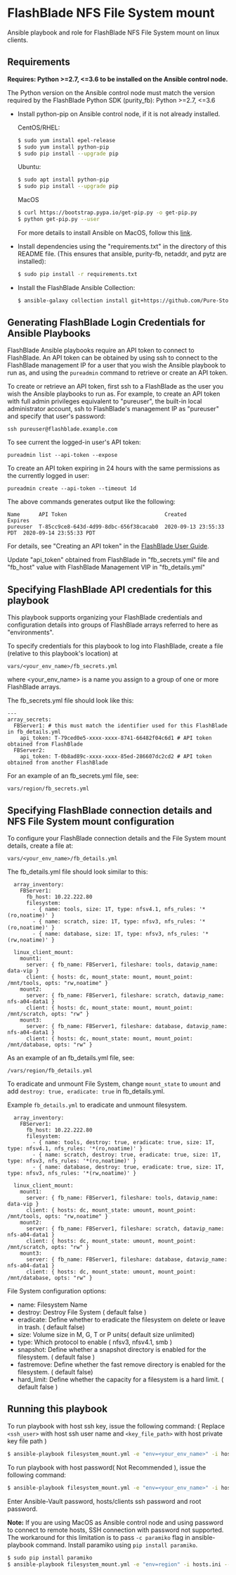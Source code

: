 FlashBlade NFS File System mount
=========

Ansible playbook and role for FlashBlade NFS File System mount on linux clients.

Requirements
------------
**Requires: Python >=2.7, <=3.6 to be installed on the Ansible control node.**

The Python version on the Ansible control node must match the version required by the FlashBlade Python SDK (purity_fb): Python >=2.7, <=3.6

* Install python-pip on Ansible control node, if it is not already installed.

  CentOS/RHEL:
    ```bash
    $ sudo yum install epel-release
    $ sudo yum install python-pip
    $ sudo pip install --upgrade pip
    ```
  Ubuntu:
    ```bash
    $ sudo apt install python-pip
    $ sudo pip install --upgrade pip
    ```
  MacOS
    ```bash
    $ curl https://bootstrap.pypa.io/get-pip.py -o get-pip.py
    $ python get-pip.py --user
    ```
  For more details to install Ansible on MacOS, follow this [link](https://docs.ansible.com/ansible/latest/installation_guide/intro_installation.html#installing-ansible-with-pip).
  
* Install dependencies using the "requirements.txt" in the directory of this README file. (This ensures that ansible, purity-fb, netaddr, and pytz are installed):
    ```bash
    $ sudo pip install -r requirements.txt 
    ```
* Install the FlashBlade Ansible Collection:
    ```bash
    $ ansible-galaxy collection install git+https://github.com/Pure-Storage-Ansible/FlashBlade-Collection.git#/collections/ansible_collections/purestorage/flashblade/ --force
    ```

Generating FlashBlade Login Credentials for Ansible Playbooks
--------------

FlashBlade Ansible playbooks require an API token to connect to FlashBlade. An API token can be obtained by using ssh to connect to the FlashBlade management IP for a user that you wish the Ansible playbook to run as, and using the ```pureadmin``` command to retrieve or create an API token.

To create or retrieve an API token, first ssh to a FlashBlade as the user you wish the Ansible playbooks to run as. For example, to create an API token with full admin privileges equivalent to "pureuser", the built-in local administrator account, ssh to FlashBlade's management IP as "pureuser" and specify that user's password:
   ```
   ssh pureuser@flashblade.example.com
   ```
To see current the logged-in user's API token:
   ```
   pureadmin list --api-token --expose
   ```
To create an API token expiring in 24 hours with the same permissions as the currently logged in user:
   ```
   pureadmin create --api-token --timeout 1d
   ```
The above commands generates output like the following:
   ```
   Name      API Token                               Created                  Expires
   pureuser  T-85cc9ce8-643d-4d99-8dbc-656f38cacab0  2020-09-13 23:55:33 PDT  2020-09-14 23:55:33 PDT
   ```
For details, see "Creating an API token" in the [FlashBlade User Guide](https://support.purestorage.com/FlashBlade/Purity_FB/FlashBlade_User_Guides).

Update "api_token" obtained from FlashBlade in "fb_secrets.yml" file and "fb_host" value with FlashBlade Management VIP in "fb_details.yml"

Specifying FlashBlade API credentials for this playbook
--------------

This playbook supports organizing your FlashBlade credentials and configuration details into groups of FlashBlade arrays referred to here as "environments".

To specify credentials for this playbook to log into FlashBlade, create a file (relative to this playbook's location) at
  ```
  vars/<your_env_name>/fb_secrets.yml
  ```
where <your_env_name> is a name you assign to a group of one or more FlashBlade arrays.

The fb_secrets.yml file should look like this:

    ---
    array_secrets:               
      FBServer1: # this must match the identifier used for this FlashBlade in fb_details.yml
        api_token: T-79ced0e5-xxxx-xxxx-8741-66482f04c6d1 # API token obtained from FlashBlade
      FBServer2:
        api_token: T-0b8ad89c-xxxx-xxxx-85ed-286607dc2cd2 # API token obtained from another FlashBlade

For an example of an fb_secrets.yml file, see:
  ```
  vars/region/fb_secrets.yml
  ```

Specifying FlashBlade connection details and NFS File System mount configuration
--------------

To configure your FlashBlade connection details and the File System mount details, create a file at:
  ```
  vars/<your_env_name>/fb_details.yml
  ```

The fb_details.yml file should look similar to this:
  ```
    array_inventory:               
      FBServer1:
        fb_host: 10.22.222.80                   
        filesystem:
          - { name: tools, size: 1T, type: nfsv4.1, nfs_rules: '*(ro,noatime)' } 
          - { name: scratch, size: 1T, type: nfsv3, nfs_rules: '*(ro,noatime)' } 
          - { name: database, size: 1T, type: nfsv3, nfs_rules: '*(rw,noatime)' }

    linux_client_mount:
      mount1:
        server: { fb_name: FBServer1, fileshare: tools, datavip_name: data-vip } 
        client: { hosts: dc, mount_state: mount, mount_point: /mnt/tools, opts: "rw,noatime" }
      mount2:
        server: { fb_name: FBServer1, fileshare: scratch, datavip_name: nfs-a04-data1 } 
        client: { hosts: dc, mount_state: mount, mount_point: /mnt/scratch, opts: "rw" }
      mount3:
        server: { fb_name: FBServer1, fileshare: database, datavip_name: nfs-a04-data1 }
        client: { hosts: dc, mount_state: mount, mount_point: /mnt/database, opts: "rw" }      
  ```

As an example of an fb_details.yml file, see:
  ```
  /vars/region/fb_details.yml
  ```

To eradicate and unmount File System, change `mount_state` to `umount` and add `destroy: true, eradicate: true` in fb_details.yml.

Example `fb_details.yml` to eradicate and unmount filesystem.

  ```
    array_inventory:               
      FBServer1:
        fb_host: 10.22.222.80                   
        filesystem:
          - { name: tools, destroy: true, eradicate: true, size: 1T, type: nfsv4.1, nfs_rules: '*(ro,noatime)' } 
          - { name: scratch, destroy: true, eradicate: true, size: 1T, type: nfsv3, nfs_rules: '*(ro,noatime)' } 
          - { name: database, destroy: true, eradicate: true, size: 1T, type: nfsv3, nfs_rules: '*(rw,noatime)' }

    linux_client_mount:
      mount1:
        server: { fb_name: FBServer1, fileshare: tools, datavip_name: data-vip } 
        client: { hosts: dc, mount_state: umount, mount_point: /mnt/tools, opts: "rw,noatime" }
      mount2:
        server: { fb_name: FBServer1, fileshare: scratch, datavip_name: nfs-a04-data1 } 
        client: { hosts: dc, mount_state: umount, mount_point: /mnt/scratch, opts: "rw" }
      mount3:
        server: { fb_name: FBServer1, fileshare: database, datavip_name: nfs-a04-data1 }
        client: { hosts: dc, mount_state: umount, mount_point: /mnt/database, opts: "rw" }      
  ```
File System configuration options:
* name: Filesystem Name
* destroy: Destroy File System ( default false )
* eradicate: Define whether to eradicate the filesystem on delete or leave in trash. ( default false)
* size: Volume size in M, G, T or P units( default size unlimited)
* type: Which protocol to enable ( nfsv3, nfsv4.1, smb )
* snapshot: Define whether a snapshot directory is enabled for the filesystem. ( default false )
* fastremove: Define whether the fast remove directory is enabled for the filesystem. ( default false)
* hard_limit: Define whether the capacity for a filesystem is a hard limit. ( default false )

Running this playbook
--------------

To run playbook with host ssh key, issue the following command:
( Replace `<ssh_user>` with host ssh user name and `<key_file_path>` with host private key file path )
   ```bash
   $ ansible-playbook filesystem_mount.yml -e "env=<your_env_name>" -i hosts.ini --key-file=<key_file_path> --ask-vault-pass 
   ```

To run playbook with host password( Not Recommended ), issue the following command:

   ```bash
   $ ansible-playbook filesystem_mount.yml -e "env=<your_env_name>" -i hosts.ini --ask-vault-pass --ask-pass --ask-become-pass
   ```
Enter Ansible-Vault password, hosts/clients ssh password and root password.

**Note:** If you are using MacOS as Ansible control node and using password to connect to remote hosts, SSH connection with password not supported.
The workaround for this limitation is to pass `-c paramiko` flag in ansible-playbook command. Install paramiko using `pip install paramiko`.
   ```bash
   $ sudo pip install paramiko
   $ ansible-playbook filesystem_mount.yml -e "env=region" -i hosts.ini --ask-vault-pass --ask-pass --ask-become-pass -c paramiko
   ```
